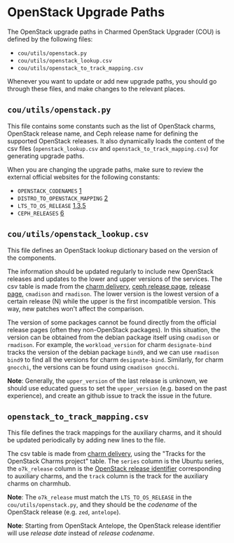 # OpenStack Upgrade Paths

The OpenStack upgrade paths in Charmed OpenStack Upgrader (COU) is defined by
the following files:

- `cou/utils/openstack.py`
- `cou/utils/openstack_lookup.csv`
- `cou/utils/openstack_to_track_mapping.csv`

Whenever you want to update or add new upgrade paths, you should go through
these files, and make changes to the relevant places.

## `cou/utils/openstack.py`

This file contains some constants such as the list of OpenStack charms,
OpenStack release name, and Ceph release name for defining the supported
OpenStack releases. It also dynamically loads the content of the csv files
(`openstack_lookup.csv` and `openstack_to_track_mapping.csv`) for generating
upgrade paths.

When you are changing the upgrade paths, make sure to review the external
official websites for the following constants:

- `OPENSTACK_CODENAMES` [1][1]
- `DISTRO_TO_OPENSTACK_MAPPING` [2][2]
- `LTS_TO_OS_RELEASE` [1][1],[3][3],[5][5]
- `CEPH_RELEASES` [6][6]

## `cou/utils/openstack_lookup.csv`

This file defines an OpenStack lookup dictionary based on the version of the
components.

The information should be updated regularly to include new OpenStack releases and
updates to the lower and upper versions of the services. The csv table is made
from the [charm delivery][5], [ceph release page][6], [release page][7],
`cmadison` and `rmadison`. The lower version is the lowest version of a certain
release (N) while the upper is the first incompatible version.  This way, new
patches won't affect the comparison.

The version of some packages cannot be found directly from the official release
pages (often they non-OpenStack packages). In this situation, the version can be
obtained from the debian package itself using `cmadison` or `rmadison`. For
example, the `workload_version` for charm `designate-bind` tracks the version of
the debian package `bind9`, and we can use `rmadison bind9` to find all the
versions for charm `designate-bind`. Similarly, for charm `gnocchi`, the
versions can be found using `cmadison gnocchi`.

**Note**: Generally, the `upper_version` of the last release is unknown, we
should use educated guess to set the `upper_version` (e.g. based on the past
experience), and create an github issue to track the issue in the future.

## `openstack_to_track_mapping.csv`

This file defines the track mappings for the auxiliary charms, and it should be
updated periodically by adding new lines to the file.

The csv table is made from [charm delivery][5], using the "Tracks for the
OpenStack Charms project" table. The `series` column is the Ubuntu series, the
`o7k_release` column is the [OpenStack release identifier][1] corresponding to
auxiliary charms, and the `track` column is the track for the auxiliary charms
on charmhub.

**Note**: The `o7k_release` must match the `LTS_TO_OS_RELEASE` in the
`cou/utils/openstack.py`, and they should be the *codename* of the OpenStack
release (e.g. `zed`, `antelope`).

**Note**: Starting from OpenStack Antelope, the OpenStack release identifier
will use *release date* instead of *release codename*.


[1]: https://governance.openstack.org/tc/reference/release-naming.html
[2]: https://ubuntu.com/about/release-cycle#ubuntu
[3]: https://ubuntu.com/openstack/docs/supported-versions
[5]: https://docs.openstack.org/charm-guide/latest/project/charm-delivery.html#tracks-for-the-openstack-charms-project
[6]: https://docs.ceph.com/en/latest/releases/
[7]: https://releases.openstack.org/
